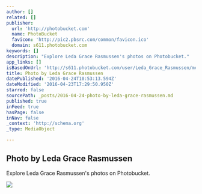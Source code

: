 ```yaml
---
author: []
related: []
publisher:
  url: 'http://photobucket.com'
  name: PhotoBucket
  favicon: 'http://pic2.pbsrc.com/common/favicon.ico'
  domain: s611.photobucket.com
keywords: []
description: "Explore Leda Grace Rasmussen's photos on Photobucket."
app_links: []
isBasedOnUrl: 'http://s611.photobucket.com/user/Leda_Grace_Rasmussen/media/2016-04-21%2017.42.15_zpsqpkzezxz.jpg.html?filters[user]=143994684&filters[recent]=1&sort=1&o=39'
title: Photo by Leda Grace Rasmussen
datePublished: '2016-04-24T10:53:13.594Z'
dateModified: '2016-04-23T17:29:50.950Z'
starred: false
sourcePath: _posts/2016-04-24-photo-by-leda-grace-rasmussen.md
published: true
inFeed: true
hasPage: false
inNav: false
_context: 'http://schema.org'
_type: MediaObject

---
```

<article style=""><h1>Photo by Leda Grace Rasmussen</h1><p>Explore Leda Grace Rasmussen's photos on Photobucket.</p><img src="http://i611.photobucket.com/albums/tt191/Leda_Grace_Rasmussen/2016-04-21%2017.42.15_zpsqpkzezxz.jpg" /></article>